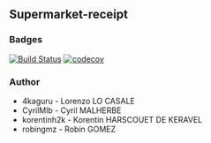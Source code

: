 ## Supermarket-receipt


### Badges 

[![Build Status](https://travis-ci.org/CyrilMlb/supermarket-receipt.svg?branch=master)](https://travis-ci.org/CyrilMlb/supermarket-receipt)
[![codecov](https://codecov.io/gh/CyrilMlb/supermarket-receipt/branch/master/graph/badge.svg)](https://codecov.io/gh/CyrilMlb/supermarket-receipt)


### Author

* 4kaguru - Lorenzo LO CASALE
* CyrilMlb - Cyril MALHERBE
* korentinh2k - Korentin HARSCOUET DE KERAVEL
* robingmz - Robin GOMEZ
